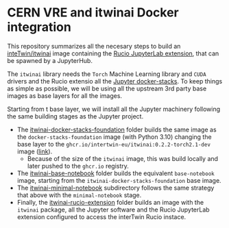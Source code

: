 # CERN VRE and itwinai Docker integration

This repository summarizes all the necesary steps to build an 
[inteTwin/itwinai](https://github.com/interTwin-eu/itwinai) image containing 
the [Rucio JupyterLab extension](https://github.com/rucio/jupyterlab-extension),
that can be spawned by a JupyterHub.

The `itwinai` library needs the `Torch` Machine Learning library and `CUDA`
drivers and the Rucio extensio all the [Jupyter docker-stacks](https://jupyter-docker-stacks.readthedocs.io/en/latest/using/selecting.html). To keep things
as simple as possible, we will be using all the upstream 3rd party base images
as base layers for all the images.

Starting from t base layer, we will install all the Jupyter machinery
following the same building stages as the Jupyter project.

- The [itwinai-docker-stacks-foundation](./itwinai-docker-stacks-foundation/)
  folder builds the same image as the `docker-stacks-foundation` image (with 
  Python 3.10) changing the base layer to the 
  `ghcr.io/intertwin-eu/itwinai:0.2.2-torch2.1-dev` image ([link](https://github.com/interTwin-eu/itwinai/pkgs/container/itwinai/275623563?tag=0.2.2-torch2.1-root)).
    - Because of the size of the `itwinai` image, this was build locally and later
      pushed to the `ghcr.io` registry.
- The [itwinai-base-notebook](./itwinai-base-notebook/) folder builds the
  equivalent `base-notebook` image, starting from the `itwinai-docker-stacks-foundation`
  base image.
- The [itwinai-minimal-notebook](./itwinai-minimal-notebook/) subdirectory 
  follows the same strategy that above with the `minimal-notebook` stage.
- Finally, the [itwinai-rucio-extension](./itwinai-rucio-extension/) folder builds
  an image with the `itwinai` package, all the Jupyter software and the
  Rucio JupyterLab extension configured to access the interTwin Rucio instace.

